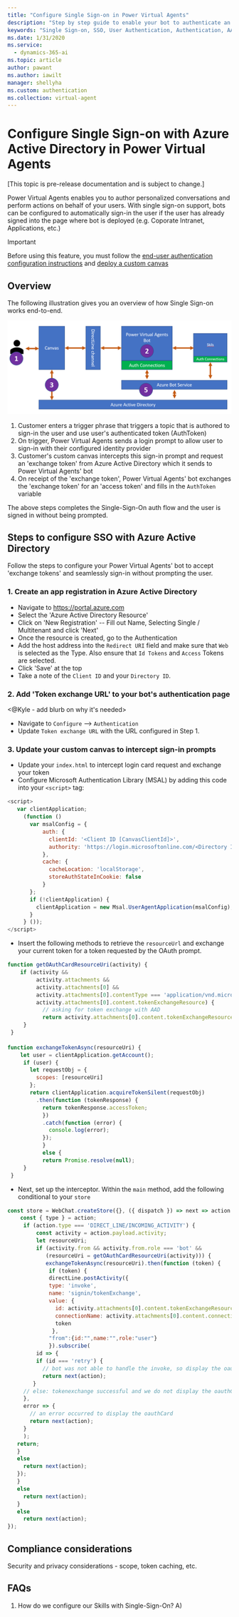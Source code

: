 ```yaml
---
title: "Configure Single Sign-on in Power Virtual Agents"
description: "Step by step guide to enable your bot to authenticate an already signed in user"
keywords: "Single Sign-on, SSO, User Authentication, Authentication, AAD, MSA, Identity Provider"
ms.date: 1/31/2020
ms.service:
  - dynamics-365-ai
ms.topic: article
author: pawant
ms.author: iawilt
manager: shellyha
ms.custom: authentication
ms.collection: virtual-agent
---
```


# Configure Single Sign-on with Azure Active Directory in Power Virtual Agents

[This topic is pre-release documentation and is subject to change.]

Power Virtual Agents enables you to author personalized conversations and perform actions on behalf of your users. With single sign-on support, bots can be configured to automatically sign-in the user if the user has already signed into the page where bot is deployed (e.g. Coporate Intranet, Applications, etc.)

> [!IMPORTANT] 
> Before using this feature, you must follow the [end-user authentication configuration instructions](configuration-end-user-authentication.md) and [deploy a custom canvas](extend-custom-canvas-connect.md)

## Overview
The following illustration gives you an overview of how Single Sign-on works end-to-end.

  ![Illustration of SSO auth flow](media/sso-illustration.png)

1. Customer enters a trigger phrase that triggers a topic that is authored to sign-in the user and use user's authenticated token (AuthToken)
1. On trigger, Power Virtual Agents sends a login prompt to allow user to sign-in with their configured identity provider
1. Customer's custom canvas intercepts this sign-in prompt and request an 'exchange token' from Azure Active Directory which it sends to Power Virtual Agents' bot
1. On receipt of the 'exchange token', Power Virtual Agents' bot exchanges the 'exchange token' for an 'access token' and fills in the `AuthToken` variable

The above steps completes the Single-Sign-On auth flow and the user is signed in without being prompted.

## Steps to configure SSO with Azure Active Directory
Follow the steps to configure your Power Virtual Agents' bot to accept 'exchange tokens' and seamlessly sign-in without prompting the user.

### 1. Create an app registration in Azure Active Directory

* Navigate to https://portal.azure.com
* Select the 'Azure Active Directory Resource'
* Click on 'New Registration' -- Fill out Name, Selecting Single / Multitenant and click 'Next'
* Once the resource is created, go to the Authentication
* Add the host address into the `Redirect URI` field and make sure that `Web` is selected as the Type. Also ensure
that `Id Tokens` and `Access` Tokens are selected.
* Click 'Save' at the top
* Take a note of the `Client ID` and your `Directory ID`.

### 2. Add 'Token exchange URL' to your bot's authentication page
<@Kyle - add blurb on why it's needed>

* Navigate to `Configure` --> `Authentication`
* Update `Token exchange URL` with the URL configured in Step 1.

### 3. Update your custom canvas to intercept sign-in prompts

* Update your `index.html` to intercept login card request and exchange your token
* Configure Microsoft Authentication Library (MSAL) by adding this code into your `<script>` tag:

```javascript
<script>
   var clientApplication;
     (function ()
       var msalConfig = {
           auth: {
             clientId: '<Client ID [CanvasClientId]>',
             authority: 'https://login.microsoftonline.com/<Directory ID>'
           },
           cache: {
             cacheLocation: 'localStorage',
             storeAuthStateInCookie: false
           }
       };
       if (!clientApplication) {
         clientApplication = new Msal.UserAgentApplication(msalConfig);
       }
     } ());
</script>
```
* Insert the following methods to retrieve the `resourceUrl` and exchange your current token for a token requested by the
OAuth prompt.

```javascript
function getOAuthCardResourceUri(activity) {
    if (activity &&
         activity.attachments &&
         activity.attachments[0] &&
         activity.attachments[0].contentType === 'application/vnd.microsoft.card.oauth' &&
         activity.attachments[0].content.tokenExchangeResource) {
           // asking for token exchange with AAD
           return activity.attachments[0].content.tokenExchangeResource.uri;
     }
 }
 
function exchangeTokenAsync(resourceUri) {
    let user = clientApplication.getAccount();
     if (user) {
       let requestObj = {
         scopes: [resourceUri]
       };
       return clientApplication.acquireTokenSilent(requestObj)
         .then(function (tokenResponse) {
           return tokenResponse.accessToken;
           })
           .catch(function (error) {
             console.log(error);
           });
           }
           else {
           return Promise.resolve(null);
     }
 }
```
* Next, set up the interceptor. Within the `main` method, add the following conditional to your `store`

```javascript
const store = WebChat.createStore({}, ({ dispatch }) => next => action => {
    const { type } = action;
     if (action.type === 'DIRECT_LINE/INCOMING_ACTIVITY') {
         const activity = action.payload.activity;
         let resourceUri;
         if (activity.from && activity.from.role === 'bot' &&
            (resourceUri = getOAuthCardResourceUri(activity))) {
            exchangeTokenAsync(resourceUri).then(function (token) {
             if (token) {
             directLine.postActivity({
             type: 'invoke',
             name: 'signin/tokenExchange',
             value: {
               id: activity.attachments[0].content.tokenExchangeResource.id,
               connectionName: activity.attachments[0].content.connectionName,
               token
              },
             "from":{id:"",name:"",role:"user"}
             }).subscribe(
         id => {
         if (id === 'retry') {
           // bot was not able to handle the invoke, so display the oauthCard
           return next(action);
        }
     // else: tokenexchange successful and we do not display the oauthCard
     },
     error => {
       // an error occurred to display the oauthCard
       return next(action);
     }
     );
   return;
   }
   else
     return next(action);
   });
   }
   else
     return next(action);
   }
   else
     return next(action);
});
```

## Compliance considerations
Security and privacy considerations - scope, token caching, etc.

## FAQs
1. How do we configure our Skills with Single-Sign-On?
A) 
